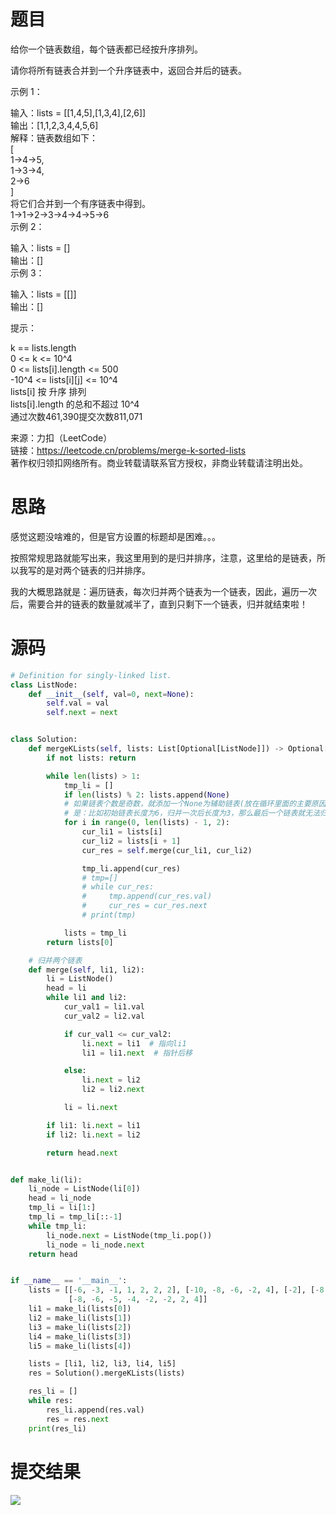 
<BlogInfo id="1336" title="leetcode之合并K个升序链表" author="白日梦想猿" pv=0 read_times=0 pre_cost_time="101" category="leetcode100题" tag_list="['leetcode', '              归并排序']" create_time="2022.05.09 20:45:18.533457" update_time="2022.05.09 20:45:18" />

# 题目

给你一个链表数组，每个链表都已经按升序排列。

请你将所有链表合并到一个升序链表中，返回合并后的链表。



示例 1：

输入：lists = [[1,4,5],[1,3,4],[2,6]]  
输出：[1,1,2,3,4,4,5,6]  
解释：链表数组如下：  
[  
  1->4->5,  
  1->3->4,  
  2->6  
]  
将它们合并到一个有序链表中得到。  
1->1->2->3->4->4->5->6  
示例 2：

输入：lists = []  
输出：[]  
示例 3：

输入：lists = [[]]  
输出：[]  


提示：

k == lists.length  
0 <= k <= 10^4  
0 <= lists[i].length <= 500  
-10^4 <= lists[i][j] <= 10^4  
lists[i] 按 升序 排列  
lists[i].length 的总和不超过 10^4  
通过次数461,390提交次数811,071

来源：力扣（LeetCode）  
链接：https://leetcode.cn/problems/merge-k-sorted-lists  
著作权归领扣网络所有。商业转载请联系官方授权，非商业转载请注明出处。

# 思路

感觉这题没啥难的，但是官方设置的标题却是困难。。。

按照常规思路就能写出来，我这里用到的是归并排序，注意，这里给的是链表，所以我写的是对两个链表的归并排序。

我的大概思路就是：遍历链表，每次归并两个链表为一个链表，因此，遍历一次后，需要合并的链表的数量就减半了，直到只剩下一个链表，归并就结束啦！

# 源码


```python
# Definition for singly-linked list.
class ListNode:
    def __init__(self, val=0, next=None):
        self.val = val
        self.next = next


class Solution:
    def mergeKLists(self, lists: List[Optional[ListNode]]) -> Optional[ListNode]:
        if not lists: return

        while len(lists) > 1:
            tmp_li = []
            if len(lists) % 2: lists.append(None)
            # 如果链表个数是奇数，就添加一个None为辅助链表(放在循环里面的主要原因
            # 是：比如初始链表长度为6，归并一次后长度为3，那么最后一个链表就无法归并)
            for i in range(0, len(lists) - 1, 2):
                cur_li1 = lists[i]
                cur_li2 = lists[i + 1]
                cur_res = self.merge(cur_li1, cur_li2)

                tmp_li.append(cur_res)
                # tmp=[]
                # while cur_res:
                #     tmp.append(cur_res.val)
                #     cur_res = cur_res.next
                # print(tmp)

            lists = tmp_li
        return lists[0]

    # 归并两个链表
    def merge(self, li1, li2):
        li = ListNode()
        head = li
        while li1 and li2:
            cur_val1 = li1.val
            cur_val2 = li2.val

            if cur_val1 <= cur_val2:
                li.next = li1  # 指向li1
                li1 = li1.next  # 指针后移

            else:
                li.next = li2
                li2 = li2.next

            li = li.next

        if li1: li.next = li1
        if li2: li.next = li2

        return head.next


def make_li(li):
    li_node = ListNode(li[0])
    head = li_node
    tmp_li = li[1:]
    tmp_li = tmp_li[::-1]
    while tmp_li:
        li_node.next = ListNode(tmp_li.pop())
        li_node = li_node.next
    return head


if __name__ == '__main__':
    lists = [[-6, -3, -1, 1, 2, 2, 2], [-10, -8, -6, -2, 4], [-2], [-8, -4, -3, -3, -2, -1, 1, 2, 3],
             [-8, -6, -5, -4, -2, -2, 2, 4]]
    li1 = make_li(lists[0])
    li2 = make_li(lists[1])
    li3 = make_li(lists[2])
    li4 = make_li(lists[3])
    li5 = make_li(lists[4])

    lists = [li1, li2, li3, li4, li5]
    res = Solution().mergeKLists(lists)

    res_li = []
    while res:
        res_li.append(res.val)
        res = res.next
    print(res_li)
```


# 提交结果

![](../media/image/2022/05/09/image-20220509204514-4.png)






